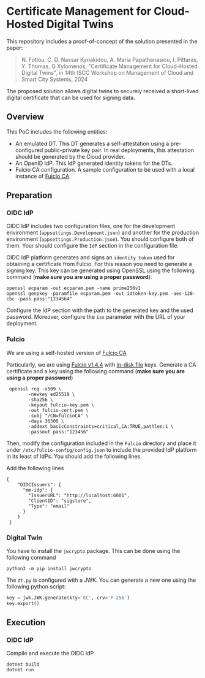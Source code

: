 # Certificate Management for Cloud-Hosted Digital Twins
This repository includes a proof-of-concept of the solution presented in the paper:

> N. Fotiou, C. D. Nassar Kyriakidou, A. Maria Papathanasiou,
I. Pittaras, Y. Thomas, G Xylomenos, "Certificate Management for Cloud-Hosted Digital Twins", 
in 14th ISCC Workshop on Management of Cloud and Smart City Systems,  2024

The proposed solution allows digital twins to securely received a short-lived 
digital certificate that can be used for signing data. 

## Overview
This PoC includes the following entities:

* An emulated DT. This DT generates a self-attestation using a pre-configured 
public-private key pair. In real deployments, this attestation should be generated by
the Cloud provider. 
* An OpenID IdP. This IdP generated identity tokens for the DTs.
* Fulcio CA configuration. A sample configuration to be used with a local instance
of [Fulcio CA](https://github.com/sigstore/fulcio).

## Preparation
### OIDC IdP
OIDC IdP includes two configuration files, one for the development environment (`appsettings.Development.json`)
and another for the production environment (`appsettings.Production.json`). You should configure both
of them. Your should configure the `IdP` section in the configuration file.

OIDC IdP  platform generates and signs an `identity token`
used for obtaining a certificate from Fulcio. For this reason you need to generate a signing key.
This key can be generated using OpenSSL using the following command (**make sure you are using a proper password**):

```
openssl ecparam -out ecparam.pem -name prime256v1
openssl genpkey -paramfile ecparam.pem -out idtoken-key.pem -aes-128-cbc -pass pass:"1234564"
```

Configure the IdP section with the path to the generated key and the used password. Moreover,
configure the `iss` parameter with the URL of your deployment. 
 

### Fulcio
We are using a self-hosted version of [Fulcio CA](https://github.com/excid-io/discgrid-dev.git)

Particularly, we are using [Fulcio v1.4.4](https://github.com/sigstore/fulcio/releases/tag/v1.4.4)
with [in-disk file](https://github.com/sigstore/fulcio/blob/main/docs/setup.md#on-disk-file) keys. Generate a 
CA certificate and a key using the following command (**make sure you are using a proper password**)

```
 openssl req -x509 \
        -newkey ed25519 \
        -sha256 \
        -keyout fulcio-key.pem \
        -out fulcio-cert.pem \
        -subj "/CN=fulcioCA" \
        -days 36500 \
        -addext basicConstraints=critical,CA:TRUE,pathlen:1 \
        -passout pass:"123456"
```

Then,  modify the configuration included in the `Fulcio` directory and
place it under `/etc/fulcio-config/config.json` to include the provided IdP
platform in its least of IdPs. You should add the following lines.

Add the following lines
```
{
    "OIDCIssuers": {
      "mm-idp": {
        "IssuerURL": "http://localhost:6001",
        "ClientID": "sigstore",
        "Type": "email"
      }
    }
 }
 ```
### Digital Twin
You have to install the `jwcrypto` package. This can be done using the following
command

```
python3 -m pip install jwcrypto
```

The `dt.py` is configured with a JWK. You can generate a new one using the following
python script:

```python
key = jwk.JWK.generate(kty='EC', crv='P-256')
key.export() 
```

## Execution
### OIDC IdP
Compile and execute the OIDC IdP

```
dotnet build
dotnet run
```